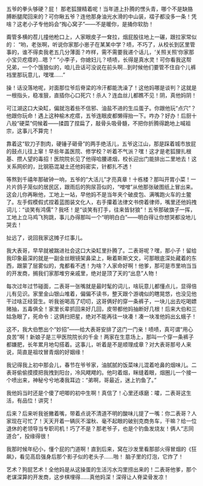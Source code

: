五爷的拳头够硬？屁！ 那老狐狸精着呢！当年道上扑腾的愣头青，哪个不是缺胳膊断腿爬回来的？可你瞅五爷？连他那身油光水滑的中山装，褶子都没多一条！凭啥？这老小子专他妈会“掏心窝子”——不是暖你，是捅你软肋！

甭管多横的茬儿撞他枪口上，人家眼皮子一耷拉，烟屁股往地上一碾，跟拉家常似的：
“哟，老张啊，听说你家那小崽子在某某中学？啧，不巧了，从校长到区里管事的，谁不得卖我老五几分薄面？咋样，需不需要我递个话儿，‘关照关照’你家那小宝贝疙瘩的…嗯？”
“小李子，你媳妇儿？啧啧，长得是真水灵！可你看我这帮兄弟，一个个饿狼似的，咱儿丑话可没说在前头啊…到时候他们要管不住自个儿裤裆里那玩意儿，嘿嘿……”

操！话没落地呢，对面那位爷后脊梁的冷汗都能洗澡了！这他妈哪是谈判？这就是一根指头，稳准狠，直插你心口死穴！杀人？连血丝儿都瞧不见！阴，真他妈阴！

可江湖这口大染缸，偏就泡着些不信邪、油盐不进的生瓜蛋子。你跟他玩“点穴”？他跟你玩命！遇上这种榆木疙瘩，五爷连眼皮都懒得抬一下。咋办？好办！后厨十八般“硬菜”伺候着——揉圆了捏扁了，敲骨头吸骨髓，不把你折腾得跪地上喊祖宗，这事儿不算完！

靠着这“软刀子割肉，硬锤子砸骨”的两手绝活儿，五爷这江山，那是踩着城市放屁的鼓点儿往上窜！早些年盖医院、修学校？听着不气派？嘿！这才是老狐狸扎根基、攒人望的毒招！医院院长见了他得哈腰递烟，校长迎出门能排出二里地去！这关系网织的，比钢筋混凝土还他妈密实，针都扎不透！

等熬到千禧年那破钟一响，五爷的“大活儿”才亮真章！十栋楼？那叫开胃小菜！一片片鸽子笼似的居民区，跟雨后的狗尿苔似的，“噌噌”从他那张破图纸上冒出来。这会儿你再瞅他，工地上一站，早他妈不是当年夹个破皮包、满嘴跑火车的土鳖了。左手假模假式捏着蓝图装文化人，右手攥着法律文书傍着律师，嘴里还他妈拽词儿：“谈笑有鸿儒”？我呸！是“谈笑有打手，往来皆豺狼”！五爷那破旗子一挥，工地上立马鸡飞狗跳，事儿办得那叫一个“明明白白”——明白得让你想哭都没地儿哭去！

扯远了，说回我家这摊子烂事儿。

我大表哥，早早就被踹进社会这口大染缸里扑腾了。二表哥呢？嘿，那小子！留给我印象最深的就是一副金丝眼镜架鼻梁上，瞅着斯斯文文，可那眼底深处藏着的东西，跟蒙了层雾似的，鬼都看不透！为啥？人家命好啊！他爹，那可是市里响当当的开发商，搁我们家那堆穷亲戚里，绝对是顶了天的“出息”人物！

每次过年过节碰面，二表哥一张嘴就是最时髦的词儿，啥玩意儿都懂点儿，显得倍儿有见识。家里金山银山堆着，偏偏不读书，整天跟个游魂似的瞎晃悠，也没见他干过啥正经营生。听我爸喝高了叨叨，这哥俩好的穿一条裤子，一块儿出去吃喝嫖赌抽，五毒俱全！家里长辈抓回来好几回，皮带都他妈抽断好几根！后来大伯和三姑急眼了，死命令：这俩扫把星，绝对不能再往一块凑！凑一块准他妈出幺蛾子！

这不，我大伯憋出个“妙招”——给大表哥安排了这门一门亲！啧啧，真可谓“用心良苦”啊！新娘子是三甲医院院长的千金！两家在生意场上，那叫一个穿一条裤子都嫌肥，长年累月地勾搭着。这事儿，听着是不是顺理成章？对大表哥那号人来说，简直是祖坟冒青烟的好姻缘！

我记得我上初中那会儿，春节在爷爷家，油腻腻的饭菜味儿混着呛鼻的烟味儿。二表哥偷偷摸摸把我拽到阳台，冷风飕飕的。他叼着烟，眯缝着眼，烟圈儿一个接一个喷出来，神秘兮兮地凑我耳边：“弟啊，哥最近，迷上钓鱼了。”

我他妈当时还是个傻了吧唧的初中生啊！真信了！心里还琢磨：嚯，二表哥这生活，有品位！讲究！

后来？后来听我爸撇着嘴，带着点说不清道不明的酸味儿提了一嘴：你二表哥？人家现在可忙了！天天开着一辆灰不溜秋、毫不起眼的破别克商务车，干嘛？给一位退休的老领导当专职司机！巧了不是？那老爷子，也是个钓鱼发烧友！俩人“志同道合”，投缘得很！

我那时候年纪小，懂个屁的门道啊！直到后来，窝在沙发里看那部火得冒烟的《狂飙》，看见高启强身后那个影子似的老头子……啪！ 脑子里的灯泡，它炸了！

艺术？狗屁艺术！全他妈是从这操蛋的生活污水沟里捞出来的！二表哥他爹，那个老谋深算的开发商，这步棋埋得……真他妈深！深得让人脊梁骨发凉！

